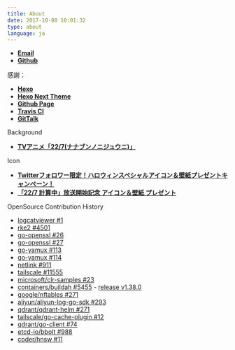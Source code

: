 ```yaml
---
title: About
date: 2017-10-08 10:01:32
type: about
language: ja
---
```


- [__Email__](/email/)
- [__Github__](https://github.com/Asutorufa)

感謝：

- [__Hexo__](https://hexo.io/)
- [__Hexo Next Theme__](https://github.com/theme-next/hexo-theme-next)
- [__Github Page__](https://pages.github.com/)
- [__Travis CI__](https://travis-ci.org/)
- [__GitTalk__](https://github.com/gitalk/gitalk)

Background

- [__TVアニメ「22/7(ナナブンノニジュウニ)」__](https://227anime.com/)

Icon

- [__Twitterフォロワー限定！ハロウィンスペシャルアイコン＆壁紙プレゼントキャンペーン！__](https://227anime.com/special/halloween/)  
- [__「22/7 計算中」放送開始記念 アイコン＆壁紙 プレゼント__](https://www.nanabunnonijyuuni.com/special/wp-present/)

OpenSource Contribution History

- [logcatviewer #1](https://github.com/kyze8439690/logcatviewer/pull/1)
- [rke2 #4501](https://github.com/rancher/rke2/pull/4501)
- [go-openssl #26](https://github.com/Luzifer/go-openssl/pull/26)
- [go-openssl #27](https://github.com/Luzifer/go-openssl/pull/27)
- [go-yamux #113](https://github.com/libp2p/go-yamux/pull/113)
- [go-yamux #114](https://github.com/libp2p/go-yamux/pull/114)
- [netlink #911](https://github.com/vishvananda/netlink/pull/911)
- [tailscale #11555](https://github.com/tailscale/tailscale/pull/11555)
- [microsoft/clr-samples #23](https://github.com/microsoft/clr-samples/pull/23)
- [containers/buildah #5455](https://github.com/containers/buildah/pull/5455) - [release v1.38.0](https://github.com/containers/buildah/releases/tag/v1.38.0)
- [google/nftables #271](https://github.com/google/nftables/pull/271)
- [aliyun/aliyun-log-go-sdk #293](https://github.com/aliyun/aliyun-log-go-sdk/pull/293)
- [qdrant/qdrant-helm #271](https://github.com/qdrant/qdrant-helm/pull/271)
- [tailscale/go-cache-plugin #12](https://github.com/tailscale/go-cache-plugin/pull/12)
- [qdrant/go-client #74](https://github.com/qdrant/go-client/pull/74)
- [etcd-io/bbolt #988](https://github.com/etcd-io/bbolt/pull/988)
- [coder/hnsw #11](https://github.com/coder/hnsw/pull/11)
